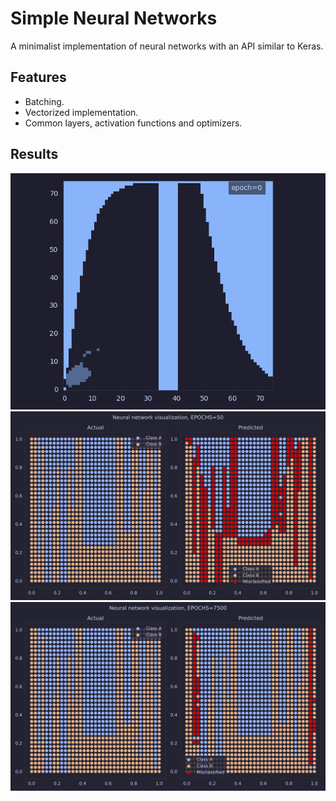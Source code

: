 # Simple Neural Networks
A minimalist implementation of neural networks with an API similar to Keras.


## Features
- Batching.
- Vectorized implementation.
- Common layers, activation functions and optimizers.


## Results
![evolution](figures/evolution.gif)
![main-1](figures/1.jpg)
![main-2](figures/2.jpg)
